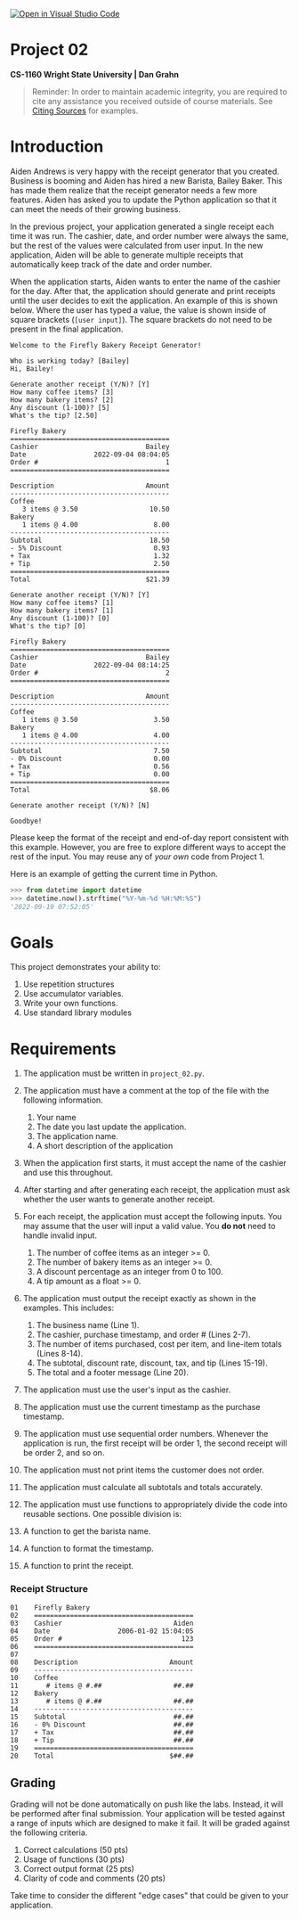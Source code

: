 [![Open in Visual Studio Code](https://classroom.github.com/assets/open-in-vscode-c66648af7eb3fe8bc4f294546bfd86ef473780cde1dea487d3c4ff354943c9ae.svg)](https://classroom.github.com/online_ide?assignment_repo_id=8778486&assignment_repo_type=AssignmentRepo)
# Project 02
**CS-1160 Wright State University | Dan Grahn**

> Reminder: In order to maintain academic integrity, you are required to cite any assistance you received outside of course materials. See [Citing Sources](citing.md) for examples.

# Introduction
Aiden Andrews is very happy with the receipt generator that you created. Business is booming and Aiden has hired a new Barista, Bailey Baker. This has made them realize that the receipt generator needs a few more features. Aiden has asked you to update the Python application so that it can meet the needs of their growing business.

In the previous project, your application generated a single receipt each time it was run. The cashier, date, and order number were always the same, but the rest of the values were calculated from user input. In the new application, Aiden will be able to generate multiple receipts that automatically keep track of the date and order number.

When the application starts, Aiden wants to enter the name of the cashier for the day. After that, the application should generate and print receipts until the user decides to exit the application. An example of this is shown below. Where the user has typed a value, the value is shown inside of square brackets (`[user input]`). The square brackets do not need to be present in the final application.

```
Welcome to the Firefly Bakery Receipt Generator!

Who is working today? [Bailey]
Hi, Bailey!

Generate another receipt (Y/N)? [Y]
How many coffee items? [3]
How many bakery items? [2]
Any discount (1-100)? [5]
What's the tip? [2.50]

Firefly Bakery
========================================
Cashier                           Bailey
Date                 2022-09-04 08:04:05
Order #                                1
========================================

Description                       Amount
----------------------------------------
Coffee
   3 items @ 3.50                  10.50
Bakery
   1 items @ 4.00                   8.00
----------------------------------------
Subtotal                           18.50
- 5% Discount                       0.93
+ Tax                               1.32
+ Tip                               2.50
========================================
Total                             $21.39

Generate another receipt (Y/N)? [Y]
How many coffee items? [1]
How many bakery items? [1]
Any discount (1-100)? [0]
What's the tip? [0]

Firefly Bakery
========================================
Cashier                           Bailey
Date                 2022-09-04 08:14:25
Order #                                2
========================================

Description                       Amount
----------------------------------------
Coffee
   1 items @ 3.50                   3.50
Bakery
   1 items @ 4.00                   4.00
----------------------------------------
Subtotal                            7.50
- 0% Discount                       0.00
+ Tax                               0.56
+ Tip                               0.00
========================================
Total                              $8.06

Generate another receipt (Y/N)? [N]

Goodbye!
```

Please keep the format of the receipt and end-of-day report consistent with this example. However, you are free to explore different ways to accept the rest of the input. You may reuse any of *your own* code from Project 1.

Here is an example of getting the current time in Python.

```python
>>> from datetime import datetime
>>> datetime.now().strftime("%Y-%m-%d %H:%M:%S")
'2022-09-19 07:52:05'
```

# Goals

This project demonstrates your ability to:

1. Use repetition structures
3. Use accumulator variables.
4. Write your own functions.
5. Use standard library modules


# Requirements

1. The application must be written in `project_02.py`.

2. The application must have a comment at the top of the file with the following information.
   1. Your name
   2. The date you last update the application.
   3. The application name.
   4. A short description of the application

3. When the application first starts, it must accept the name of the cashier and use this throughout.

4. After starting and after generating each receipt, the application must ask whether the user wants to generate another receipt.

5. For each receipt, the application must accept the following inputs. You may assume that the user will input a valid value. You **do not** need to handle invalid input.
   1. The number of coffee items as an integer >= 0.
   2. The number of bakery items as an integer >= 0.
   3. A discount percentage as an integer from 0 to 100.
   4. A tip amount as a float >= 0.

6. The application must output the receipt exactly as shown in the examples. This includes:
   1. The business name (Line 1).
   2. The cashier, purchase timestamp, and order # (Lines 2-7).
   3. The number of items purchased, cost per item, and line-item totals (Lines 8-14).
   4. The subtotal, discount rate, discount, tax, and tip (Lines 15-19).
   5. The total and a footer message (Line 20).

7. The application must use the user's input as the cashier.
8. The application must use the current timestamp as the purchase timestamp.
9. The application must use sequential order numbers. Whenever the application is run, the first receipt will be order 1, the second receipt will be order 2, and so on.
10. The application must not print items the customer does not order.
11. The application must calculate all subtotals and totals accurately.

12. The application must use functions to appropriately divide the code into reusable sections. One possible division is:
   1. A function to get the barista name.
   2. A function to format the timestamp.
   3. A function to print the receipt.

### Receipt Structure 
```
01    Firefly Bakery
02    ========================================
03    Cashier                            Aiden
04    Date                 2006-01-02 15:04:05
05    Order #                              123
06    ========================================
07    
08    Description                       Amount
09    ----------------------------------------
10    Coffee
11       # items @ #.##                  ##.##
12    Bakery
13       # items @ #.##                  ##.##
14    ----------------------------------------
15    Subtotal                           ##.##
16    - 0% Discount                      ##.##
17    + Tax                              ##.##
18    + Tip                              ##.##
19    ========================================
20    Total                             $##.##
```

## Grading
Grading will not be done automatically on push like the labs. Instead, it will be performed after final submission. Your application will be tested against a range of inputs which are designed to make it fail. It will be graded against the following criteria.

1. Correct calculations (50 pts)
2. Usage of functions (30 pts)
3. Correct output format (25 pts)
4. Clarity of code and comments (20 pts)

Take time to consider the different "edge cases" that could be given to your application.
